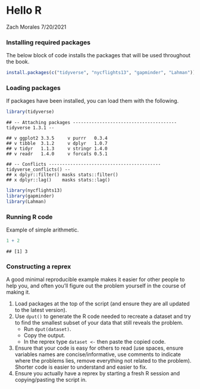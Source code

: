 Hello R
================
Zach Morales
7/20/2021

### Installing required packages

The below block of code installs the packages that will be used
throughout the book.

``` r
install.packages(c("tidyverse", "nycflights13", "gapminder", "Lahman"))
```

### Loading packages

If packages have been installed, you can load them with the following.

``` r
library(tidyverse)
```

    ## -- Attaching packages --------------------------------------- tidyverse 1.3.1 --

    ## v ggplot2 3.3.5     v purrr   0.3.4
    ## v tibble  3.1.2     v dplyr   1.0.7
    ## v tidyr   1.1.3     v stringr 1.4.0
    ## v readr   1.4.0     v forcats 0.5.1

    ## -- Conflicts ------------------------------------------ tidyverse_conflicts() --
    ## x dplyr::filter() masks stats::filter()
    ## x dplyr::lag()    masks stats::lag()

``` r
library(nycflights13)
library(gapminder)
library(Lahman)
```

### Running R code

Example of simple arithmetic.

``` r
1 + 2
```

    ## [1] 3

### Constructing a reprex

A good minimal reproducible example makes it easier for other people to
help you, and often you’ll figure out the problem yourself in the course
of making it.

1.  Load packages at the top of the script (and ensure they are all
    updated to the latest version).
2.  Use `dput()` to generate the R code needed to recreate a dataset and
    try to find the smallest subset of your data that still reveals the
    problem.
    -   Run `dput(dataset)`.
    -   Copy the output.
    -   In the reprex type `dataset <-` then paste the copied code.
3.  Ensure that your code is easy for others to read (use spaces, ensure
    variables names are concise/informative, use comments to indicate
    where the problems lies, remove everything not related to the
    problem). Shorter code is easier to understand and easier to fix.
4.  Ensure you actually have a reprex by starting a fresh R session and
    copying/pasting the script in.
